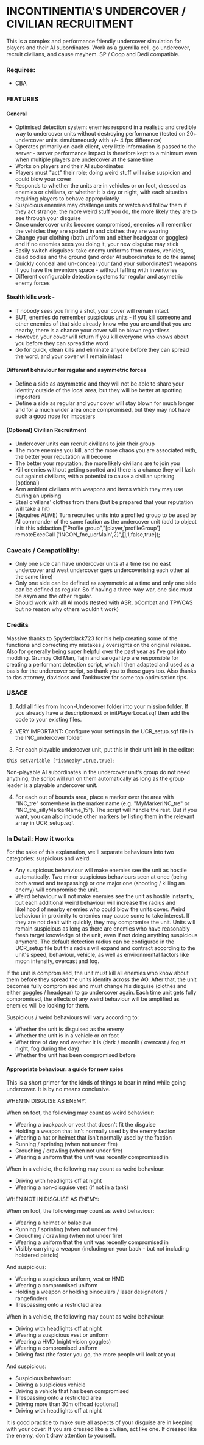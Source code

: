 # INCONTINENTIA'S UNDERCOVER / CIVILIAN RECRUITMENT

This is a complex and performance friendly undercover simulation for players and their AI subordinates. Work as a guerrilla cell, go undercover, recruit civilians, and cause mayhem.
SP / Coop and Dedi compatible.

### Requires:

* CBA

### FEATURES

#### General

* Optimised detection system: enemies respond in a realistic and credible way to undercover units without destroying performance (tested on 20+ undercover units simultaneously with +/- 4 fps difference)
* Operates primarily on each client, very little information is passed to the server - server performance impact is therefore kept to a minimum even when multiple players are undercover at the same time
* Works on players and their AI subordinates
* Players must "act" their role; doing weird stuff will raise suspicion and could blow your cover
* Responds to whether the units are in vehicles or on foot, dressed as enemies or civilians, or whether it is day or night, with each situation requiring players to behave appropriately
* Suspicious enemies may challenge units or watch and follow them if they act strange; the more weird stuff you do, the more likely they are to see through your disguise
* Once undercover units become compromised, enemies will remember the vehicles they are spotted in and clothes they are wearing
* Change your clothing (both uniform and either headgear or goggles) and if no enemies sees you doing it, your new disguise may stick
* Easily switch disguises: take enemy uniforms from crates, vehicles, dead bodies and the ground (and order AI subordinates to do the same)
* Quickly conceal and un-conceal your (and your subordinates') weapons if you have the inventory space - without faffing with inventories
* Different configurable detection systems for regular and asymetric enemy forces

#### Stealth kills work -

* If nobody sees you firing a shot, your cover will remain intact
* BUT, enemies do remember suspicious units - if you kill someone and other enemies of that side already know who you are and that you are nearby, there is a chance your cover will be blown regardless
* However, your cover will return if you kill everyone who knows about you before they can spread the word
* Go for quick, clean kills and eliminate anyone before they can spread the word, and your cover will remain intact

#### Different behaviour for regular and asymmetric forces

* Define a side as asymmetric and they will not be able to share your identity outside of the local area, but they will be better at spotting imposters
* Define a side as regular and your cover will stay blown for much longer and for a much wider area once compromised, but they may not have such a good nose for imposters

#### (Optional) Civilian Recruitment

* Undercover units can recruit civilians to join their group
* The more enemies you kill, and the more chaos you are associated with, the better your reputation will become
* The better your reputation, the more likely civilians are to join you
* Kill enemies without getting spotted and there is a chance they will lash out against civilians, with a potential to cause a civilian uprising (optional)
* Arm ambient civilians with weapons and items which they may use during an uprising
* Steal civilians' clothes from them (but be prepared that your reputation will take a hit)
* (Requires ALiVE) Turn recruited units into a profiled group to be used by AI commander of the same faction as the undercover unit (add to object init: this addaction ["Profile group","[player,'profileGroup'] remoteExecCall ['INCON_fnc_ucrMain',2]",[],1,false,true]);


### Caveats / Compatibility:
* Only one side can have undercover units at a time (so no east undercover and west undercover guys undercoverising each other at the same time)
* Only one side can be defined as asymmetric at a time and only one side can be defined as regular. So if having a three-way war, one side must be asym and the other regular.
* Should work with all AI mods (tested with ASR, bCombat and TPWCAS but no reason why others wouldn't work)

### Credits

Massive thanks to Spyderblack723 for his help creating some of the functions and correcting my mistakes / oversights on the original release. Also for generally being super helpful over the past year as I've got into modding. Grumpy Old Man, Tajin and sarogahtyp are responsible for creating a performant detection script, which I then adapted and used as a basis for the undercover script, so thank you to those guys too. Also thanks to das attorney, davidoss and Tankbuster for some top optimisation tips.

### USAGE

1. Add all files from Incon-Undercover folder into your mission folder. If you already have a description.ext or initPlayerLocal.sqf then add the code to your existing files.

2. VERY IMPORTANT: Configure your settings in the UCR_setup.sqf file in the INC_undercover folder.

3. For each playable undercover unit, put this in their unit init in the editor:

```
this setVariable ["isSneaky",true,true];
```

Non-playable AI subordinates in the undercover unit's group do not need anything; the script will run on them automatically as long as the group leader is a playable undercover unit.


4. For each out of bounds area, place a marker over the area with "INC_tre" somewhere in the marker name (e.g. "MyMarkerINC_tre" or "INC_tre_sillyMarkerName_15"). The script will handle the rest. But if you want, you can also include other markers by listing them in the relevant array in UCR_setup.sqf.



### In Detail: How it works

For the sake of this explanation, we'll separate behaviours into two categories: suspicious and weird.

* Any suspicious behvaviour will make enemies see the unit as hostile automatically. Two minor suspicious behaviours seen at once (being both armed and trespassing) or one major one (shooting / killing an enemy) will compromise the unit.
* Weird behaviour will not make enemies see the unit as hostile instantly, but each additional weird behaviour will increase the radius and likelihood of nearby enemies who could blow the units cover. Weird behaviour in proximity to enemies may cause some to take interest. If they are not dealt with quickly, they may compromise the unit. Units will remain suspicious as long as there are enemies who have reasonably fresh target knowledge of the unit, even if not doing anything suspicious anymore. The default detection radius can be configured in the UCR_setup file but this radius will expand and contract according to the unit's speed, behaviour, vehicle, as well as environmental factors like moon intensity, overcast and fog.

If the unit is compromised, the unit must kill all enemies who know about them before they spread the units identity across the AO.
After that, the unit becomes fully compromised and must change his disguise (clothes and either goggles / headgear) to go undercover again.
Each time unit gets fully compromised, the effects of any weird behaviour will be amplified as enemies will be looking for them.

Suspicious / weird behaviours will vary according to:
* Whether the unit is disguised as the enemy
* Whether the unit is in a vehicle or on foot
* What time of day and weather it is (dark / moonlit / overcast / fog at night, fog during the day)
* Whether the unit has been compromised before

#### Appropriate behaviour: a guide for new spies
This is a short primer for the kinds of things to bear in mind while going undercover. It is by no means conclusive.

WHEN IN DISGUISE AS ENEMY:

When on foot, the following may count as weird behaviour:
* Wearing a backpack or vest that doesn't fit the disguise
* Holding a weapon that isn't normally used by the enemy faction
* Wearing a hat or helmet that isn't normally used by the faction
* Running / sprinting (when not under fire)
* Crouching / crawling (when not under fire)
* Wearing a uniform that the unit was recently compromised in

When in a vehicle, the following may count as weird behaviour:
* Driving with headlights off at night
* Wearing a non-disguise vest (if not in a tank)


WHEN NOT IN DISGUISE AS ENEMY:

When on foot, the following may count as weird behaviour:
* Wearing a helmet or balaclava
* Running / sprinting (when not under fire)
* Crouching / crawling (when not under fire)
* Wearing a uniform that the unit was recently compromised in
* Visibly carrying a weapon (including on your back - but not including holstered pistols)

And suspicious:
* Wearing a suspicious uniform, vest or HMD
* Wearing a compromised uniform
* Holding a weapon or holding binoculars / laser designators / rangefinders
* Trespassing onto a restricted area

When in a vehicle, the following may count as weird behaviour:
* Driving with headlights off at night
* Wearing a suspicious vest or uniform
* Wearing a HMD (night vision goggles)
* Wearing a compromised uniform
* Driving fast (the faster you go, the more people will look at you)

And suspicious:
* Suspicious behaviour:
* Driving a suspicious vehicle
* Driving a vehicle that has been compromised
* Trespassing onto a restricted area
* Driving more than 30m offroad (optional)
* Driving with headlights off at night

It is good practice to make sure all aspects of your disguise are in keeping with your cover. If you are dressed like a civilian, act like one. If dressed like the enemy, don't draw attention to yourself.
